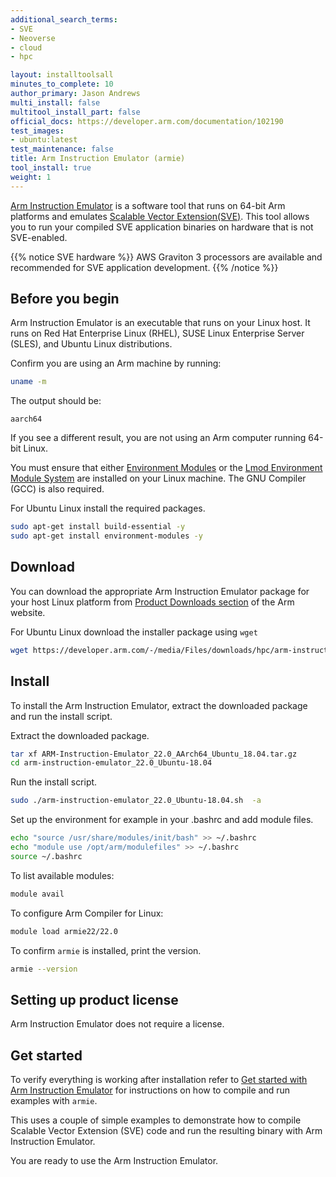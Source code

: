```yaml
---
additional_search_terms:
- SVE
- Neoverse
- cloud
- hpc

layout: installtoolsall
minutes_to_complete: 10
author_primary: Jason Andrews
multi_install: false
multitool_install_part: false
official_docs: https://developer.arm.com/documentation/102190
test_images:
- ubuntu:latest
test_maintenance: false
title: Arm Instruction Emulator (armie)
tool_install: true
weight: 1
---
```

[Arm Instruction Emulator](https://developer.arm.com/Tools%20and%20Software/Arm%20Instruction%20Emulator) is a software tool that runs on 64-bit Arm platforms and emulates [Scalable Vector Extension(SVE)](https://developer.arm.com/documentation/102476/latest/instructions). This tool allows you to run your compiled SVE application binaries on hardware that is not SVE-enabled.

{{% notice SVE hardware %}}
AWS Graviton 3 processors are available and recommended for SVE application development. 
{{% /notice %}}

## Before you begin

Arm Instruction Emulator is an executable that runs on your Linux host. It runs on Red Hat Enterprise Linux (RHEL), SUSE Linux Enterprise Server (SLES), and Ubuntu Linux distributions.

Confirm you are using an Arm machine by running:

```bash
uname -m
```
The output should be:
```output
aarch64
```
If you see a different result, you are not using an Arm computer running 64-bit Linux.

You must ensure that either [Environment Modules](https://modules.readthedocs.io/en/latest/index.html) or the [Lmod Environment Module System](https://lmod.readthedocs.io/en/latest/) are installed on your Linux machine. The GNU Compiler (GCC) is also required. 

For Ubuntu Linux install the required packages.

```bash
sudo apt-get install build-essential -y
sudo apt-get install environment-modules -y
```

## Download 

You can download the appropriate Arm Instruction Emulator package for your host Linux platform from [Product Downloads section](https://developer.arm.com/downloads/-/arm-instruction-emulator) of the Arm website. 

For Ubuntu Linux download the installer package using `wget`

```bash
wget https://developer.arm.com/-/media/Files/downloads/hpc/arm-instruction-emulator/22-0/ARM-Instruction-Emulator_22.0_AArch64_Ubuntu_18.04.tar.gz
```

## Install

To install the Arm Instruction Emulator, extract the downloaded package and run the install script. 

Extract the downloaded package. 

```bash
tar xf ARM-Instruction-Emulator_22.0_AArch64_Ubuntu_18.04.tar.gz
cd arm-instruction-emulator_22.0_Ubuntu-18.04
```

Run the install script.

```bash
sudo ./arm-instruction-emulator_22.0_Ubuntu-18.04.sh  -a
```

Set up the environment for example in your .bashrc and add module files.

```bash
echo "source /usr/share/modules/init/bash" >> ~/.bashrc
echo "module use /opt/arm/modulefiles" >> ~/.bashrc
source ~/.bashrc
```

To list available modules:

```bash { env_source="~/.bashrc" }
module avail
```

To configure Arm Compiler for Linux:

```bash { env_source="~/.bashrc" }
module load armie22/22.0
```

To confirm `armie` is installed, print the version.

```bash { env_source="~/.bashrc" }
armie --version
```

## Setting up product license

Arm Instruction Emulator does not require a license. 

## Get started

To verify everything is working after installation refer to [Get started with Arm Instruction Emulator](https://developer.arm.com/documentation/102190/latest/Get-started/Get-started-with-Arm-Instruction-Emulator) for instructions on how to compile and run examples with `armie`.

This uses a couple of simple examples to demonstrate how to compile Scalable Vector Extension (SVE) code and run the resulting binary with Arm Instruction Emulator.

You are ready to use the Arm Instruction Emulator.